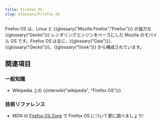 ```yaml
---
title: Firefox OS
slug: Glossary/Firefox_OS
---
```


Firefox OS は、Linux と {{glossary("Mozilla Firefox","Firefox")}} の強力な {{glossary("Gecko")}} レンダリングエンジンをベースにした Mozilla のモバイル OS です。Firefox OS は主に、{{glossary("Gaia")}}、 {{glossary("Gecko")}}、{{glossary("Gonk")}} から構成されています。

## 関連項目

### 一般知識

- Wikipedia 上の {{interwiki("wikipedia", "Firefox OS")}}

### 技術リファレンス

- MDN の [Firefox OS Zone](/Firefox_OS) で Firefox OS について更に調べましょう!
